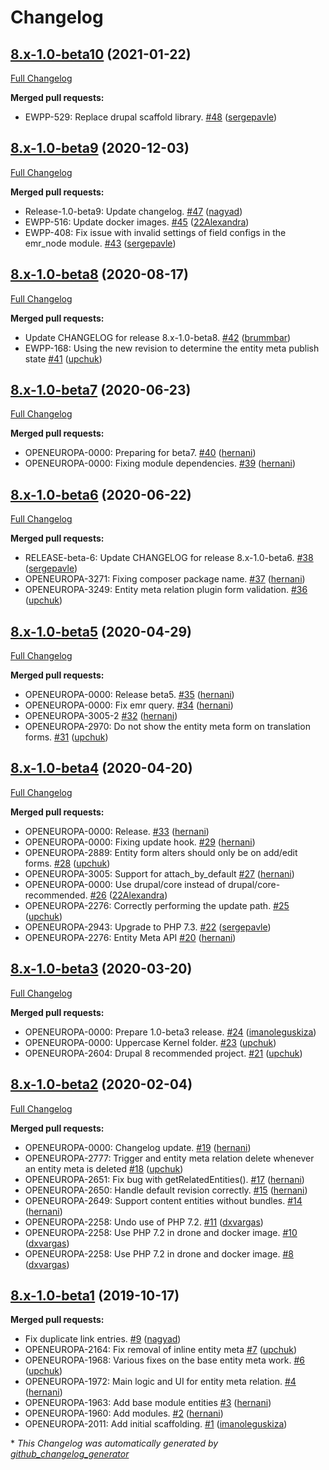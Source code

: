# Changelog

## [8.x-1.0-beta10](https://github.com/openeuropa/entity_meta_relation/tree/8.x-1.0-beta10) (2021-01-22)

[Full Changelog](https://github.com/openeuropa/entity_meta_relation/compare/8.x-1.0-beta9...8.x-1.0-beta10)

**Merged pull requests:**

- EWPP-529: Replace drupal scaffold library. [\#48](https://github.com/openeuropa/entity_meta_relation/pull/48) ([sergepavle](https://github.com/sergepavle))

## [8.x-1.0-beta9](https://github.com/openeuropa/entity_meta_relation/tree/8.x-1.0-beta9) (2020-12-03)

[Full Changelog](https://github.com/openeuropa/entity_meta_relation/compare/8.x-1.0-beta8...8.x-1.0-beta9)

**Merged pull requests:**

- Release-1.0-beta9: Update changelog. [\#47](https://github.com/openeuropa/entity_meta_relation/pull/47) ([nagyad](https://github.com/nagyad))
- EWPP-516: Update docker images. [\#45](https://github.com/openeuropa/entity_meta_relation/pull/45) ([22Alexandra](https://github.com/22Alexandra))
- EWPP-408: Fix issue with invalid settings of field configs in the emr\_node module. [\#43](https://github.com/openeuropa/entity_meta_relation/pull/43) ([sergepavle](https://github.com/sergepavle))

## [8.x-1.0-beta8](https://github.com/openeuropa/entity_meta_relation/tree/8.x-1.0-beta8) (2020-08-17)
[Full Changelog](https://github.com/openeuropa/entity_meta_relation/compare/8.x-1.0-beta7...8.x-1.0-beta8)

**Merged pull requests:**

- Update CHANGELOG for release 8.x-1.0-beta8. [\#42](https://github.com/openeuropa/entity_meta_relation/pull/42) ([brummbar](https://github.com/brummbar))
- EWPP-168: Using the new revision to determine the entity meta publish state [\#41](https://github.com/openeuropa/entity_meta_relation/pull/41) ([upchuk](https://github.com/upchuk))

## [8.x-1.0-beta7](https://github.com/openeuropa/entity_meta_relation/tree/8.x-1.0-beta7) (2020-06-23)
[Full Changelog](https://github.com/openeuropa/entity_meta_relation/compare/8.x-1.0-beta6...8.x-1.0-beta7)

**Merged pull requests:**

- OPENEUROPA-0000: Preparing for beta7. [\#40](https://github.com/openeuropa/entity_meta_relation/pull/40) ([hernani](https://github.com/hernani))
- OPENEUROPA-0000: Fixing module dependencies. [\#39](https://github.com/openeuropa/entity_meta_relation/pull/39) ([hernani](https://github.com/hernani))

## [8.x-1.0-beta6](https://github.com/openeuropa/entity_meta_relation/tree/8.x-1.0-beta6) (2020-06-22)
[Full Changelog](https://github.com/openeuropa/entity_meta_relation/compare/8.x-1.0-beta5...8.x-1.0-beta6)

**Merged pull requests:**

- RELEASE-beta-6: Update CHANGELOG for release 8.x-1.0-beta6. [\#38](https://github.com/openeuropa/entity_meta_relation/pull/38) ([sergepavle](https://github.com/sergepavle))
- OPENEUROPA-3271: Fixing composer package name. [\#37](https://github.com/openeuropa/entity_meta_relation/pull/37) ([hernani](https://github.com/hernani))
- OPENEUROPA-3249: Entity meta relation plugin form validation. [\#36](https://github.com/openeuropa/entity_meta_relation/pull/36) ([upchuk](https://github.com/upchuk))

## [8.x-1.0-beta5](https://github.com/openeuropa/entity_meta_relation/tree/8.x-1.0-beta5) (2020-04-29)
[Full Changelog](https://github.com/openeuropa/entity_meta_relation/compare/8.x-1.0-beta4...8.x-1.0-beta5)

**Merged pull requests:**

- OPENEUROPA-0000: Release beta5. [\#35](https://github.com/openeuropa/entity_meta_relation/pull/35) ([hernani](https://github.com/hernani))
- OPENEUROPA-0000: Fix emr query. [\#34](https://github.com/openeuropa/entity_meta_relation/pull/34) ([hernani](https://github.com/hernani))
- OPENEUROPA-3005-2 [\#32](https://github.com/openeuropa/entity_meta_relation/pull/32) ([hernani](https://github.com/hernani))
- OPENEUROPA-2970: Do not show the entity meta form on translation forms. [\#31](https://github.com/openeuropa/entity_meta_relation/pull/31) ([upchuk](https://github.com/upchuk))

## [8.x-1.0-beta4](https://github.com/openeuropa/entity_meta_relation/tree/8.x-1.0-beta4) (2020-04-20)
[Full Changelog](https://github.com/openeuropa/entity_meta_relation/compare/8.x-1.0-beta3...8.x-1.0-beta4)

**Merged pull requests:**

- OPENEUROPA-0000: Release. [\#33](https://github.com/openeuropa/entity_meta_relation/pull/33) ([hernani](https://github.com/hernani))
- OPENEUROPA-0000: Fixing update hook. [\#29](https://github.com/openeuropa/entity_meta_relation/pull/29) ([hernani](https://github.com/hernani))
- OPENEUROPA-2889: Entity form alters should only be on add/edit forms. [\#28](https://github.com/openeuropa/entity_meta_relation/pull/28) ([upchuk](https://github.com/upchuk))
- OPENEUROPA-3005: Support for attach\_by\_default [\#27](https://github.com/openeuropa/entity_meta_relation/pull/27) ([hernani](https://github.com/hernani))
- OPENEUROPA-0000: Use drupal/core instead of drupal/core-recommended. [\#26](https://github.com/openeuropa/entity_meta_relation/pull/26) ([22Alexandra](https://github.com/22Alexandra))
- OPENEUROPA-2276: Correctly performing the update path. [\#25](https://github.com/openeuropa/entity_meta_relation/pull/25) ([upchuk](https://github.com/upchuk))
- OPENEUROPA-2943: Upgrade to PHP 7.3. [\#22](https://github.com/openeuropa/entity_meta_relation/pull/22) ([sergepavle](https://github.com/sergepavle))
- OPENEUROPA-2276: Entity Meta API [\#20](https://github.com/openeuropa/entity_meta_relation/pull/20) ([hernani](https://github.com/hernani))

## [8.x-1.0-beta3](https://github.com/openeuropa/entity_meta_relation/tree/8.x-1.0-beta3) (2020-03-20)
[Full Changelog](https://github.com/openeuropa/entity_meta_relation/compare/8.x-1.0-beta2...8.x-1.0-beta3)

**Merged pull requests:**

- OPENEUROPA-0000: Prepare 1.0-beta3 release. [\#24](https://github.com/openeuropa/entity_meta_relation/pull/24) ([imanoleguskiza](https://github.com/imanoleguskiza))
- OPENEUROPA-0000: Uppercase Kernel folder. [\#23](https://github.com/openeuropa/entity_meta_relation/pull/23) ([upchuk](https://github.com/upchuk))
- OPENEUROPA-2604: Drupal 8 recommended project. [\#21](https://github.com/openeuropa/entity_meta_relation/pull/21) ([upchuk](https://github.com/upchuk))

## [8.x-1.0-beta2](https://github.com/openeuropa/entity_meta_relation/tree/8.x-1.0-beta2) (2020-02-04)
[Full Changelog](https://github.com/openeuropa/entity_meta_relation/compare/8.x-1.0-beta1...8.x-1.0-beta2)

**Merged pull requests:**

- OPENEUROPA-0000: Changelog update. [\#19](https://github.com/openeuropa/entity_meta_relation/pull/19) ([hernani](https://github.com/hernani))
- OPENEUROPA-2777: Trigger and entity meta relation delete whenever an entity meta is deleted [\#18](https://github.com/openeuropa/entity_meta_relation/pull/18) ([upchuk](https://github.com/upchuk))
- OPENEUROPA-2651: Fix bug with getRelatedEntities\(\). [\#17](https://github.com/openeuropa/entity_meta_relation/pull/17) ([hernani](https://github.com/hernani))
- OPENEUROPA-2650: Handle default revision correctly. [\#15](https://github.com/openeuropa/entity_meta_relation/pull/15) ([hernani](https://github.com/hernani))
- OPENEUROPA-2649: Support content entities without bundles. [\#14](https://github.com/openeuropa/entity_meta_relation/pull/14) ([hernani](https://github.com/hernani))
- OPENEUROPA-2258: Undo use of PHP 7.2. [\#11](https://github.com/openeuropa/entity_meta_relation/pull/11) ([dxvargas](https://github.com/dxvargas))
- OPENEUROPA-2258: Use PHP 7.2 in drone and docker image. [\#10](https://github.com/openeuropa/entity_meta_relation/pull/10) ([dxvargas](https://github.com/dxvargas))
- OPENEUROPA-2258: Use PHP 7.2 in drone and docker image. [\#8](https://github.com/openeuropa/entity_meta_relation/pull/8) ([dxvargas](https://github.com/dxvargas))

## [8.x-1.0-beta1](https://github.com/openeuropa/entity_meta_relation/tree/8.x-1.0-beta1) (2019-10-17)
**Merged pull requests:**

- Fix duplicate link entries. [\#9](https://github.com/openeuropa/entity_meta_relation/pull/9) ([nagyad](https://github.com/nagyad))
- OPENEUROPA-2164: Fix removal of inline entity meta [\#7](https://github.com/openeuropa/entity_meta_relation/pull/7) ([upchuk](https://github.com/upchuk))
- OPENEUROPA-1968: Various fixes on the base entity meta work. [\#6](https://github.com/openeuropa/entity_meta_relation/pull/6) ([upchuk](https://github.com/upchuk))
- OPENEUROPA-1972: Main logic and UI for entity meta relation. [\#4](https://github.com/openeuropa/entity_meta_relation/pull/4) ([hernani](https://github.com/hernani))
- OPENEUROPA-1963: Add base module entities  [\#3](https://github.com/openeuropa/entity_meta_relation/pull/3) ([hernani](https://github.com/hernani))
- OPENEUROPA-1960: Add modules. [\#2](https://github.com/openeuropa/entity_meta_relation/pull/2) ([hernani](https://github.com/hernani))
- OPENEUROPA-2011: Add initial scaffolding. [\#1](https://github.com/openeuropa/entity_meta_relation/pull/1) ([imanoleguskiza](https://github.com/imanoleguskiza))



\* *This Changelog was automatically generated by [github_changelog_generator](https://github.com/github-changelog-generator/github-changelog-generator)*
